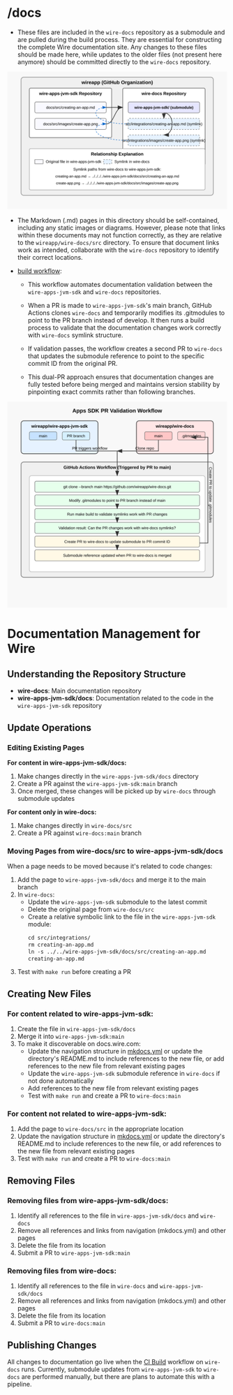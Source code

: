 
# /docs 

- These files are included in the `wire-docs` repository as a submodule and are pulled during the build process. They are essential for constructing the complete Wire documentation site. Any changes to these files should be made here, while updates to the older files (not present here anymore) should be committed directly to the `wire-docs` repository.

![diagram](diagram.svg)

- The Markdown (.md) pages in this directory should be self-contained, including any static images or diagrams. However, please note that links within these documents may not function correctly, as they are relative to the `wireapp/wire-docs/src` directory. To ensure that document links work as intended, collaborate with the `wire-docs` repository to identify their correct locations.

- [build workflow](../.github/workflows/build.yaml):
    - This workflow automates documentation validation between the `wire-apps-jvm-sdk` and `wire-docs` repositories. 
    
    - When a PR is made to `wire-apps-jvm-sdk`'s main branch, GitHub Actions clones `wire-docs` and temporarily modifies its .gitmodules to point to the PR branch instead of develop. It then runs a build process to validate that the documentation changes work correctly with `wire-docs` symlink structure.

    -  If validation passes, the workflow creates a second PR to `wire-docs` that updates the submodule reference to point to the specific commit ID from the original PR. 
    
    - This dual-PR approach ensures that documentation changes are fully tested before being merged and maintains version stability by pinpointing exact commits rather than following branches.

![build](build.svg)

# Documentation Management for Wire

## Understanding the Repository Structure
- **wire-docs**: Main documentation repository
- **wire-apps-jvm-sdk/docs**: Documentation related to the code in the `wire-apps-jvm-sdk` repository

## Update Operations

### Editing Existing Pages

**For content in wire-apps-jvm-sdk/docs:**
1. Make changes directly in the `wire-apps-jvm-sdk/docs` directory
2. Create a PR against the `wire-apps-jvm-sdk:main` branch
3. Once merged, these changes will be picked up by `wire-docs` through submodule updates

**For content only in wire-docs:**
1. Make changes directly in `wire-docs/src`
2. Create a PR against `wire-docs:main` branch

### Moving Pages from wire-docs/src to wire-apps-jvm-sdk/docs

When a page needs to be moved because it's related to code changes:
1. Add the page to `wire-apps-jvm-sdk/docs` and merge it to the main branch
2. In `wire-docs`:
   - Update the `wire-apps-jvm-sdk` submodule to the latest commit
   - Delete the original page from `wire-docs/src`
   - Create a relative symbolic link to the file in the `wire-apps-jvm-sdk` module:
     ```
     cd src/integrations/
     rm creating-an-app.md
     ln -s ../../wire-apps-jvm-sdk/docs/src/creating-an-app.md creating-an-app.md
     ```
3. Test with `make run` before creating a PR

## Creating New Files

### For content related to wire-apps-jvm-sdk:
1. Create the file in `wire-apps-jvm-sdk/docs`
2. Merge it into `wire-apps-jvm-sdk:main`
3. To make it discoverable on docs.wire.com:
   - Update the navigation structure in [mkdocs.yml](https://github.com/wireapp/wire-docs/blob/main/mkdocs.yml#L9) or update the directory's README.md to include references to the new file, or add references to the new file from relevant existing pages
   - Update the `wire-apps-jvm-sdk` submodule reference in `wire-docs` if not done automatically
   - Add references to the new file from relevant existing pages
   - Test with `make run` and create a PR to `wire-docs:main`

### For content not related to wire-apps-jvm-sdk:
1. Add the page to `wire-docs/src` in the appropriate location
2. Update the navigation structure in [mkdocs.yml](https://github.com/wireapp/wire-docs/blob/main/mkdocs.yml#L9) or update the directory's README.md to include references to the new file, or add references to the new file from relevant existing pages 
3. Test with `make run` and create a PR to `wire-docs:main`

## Removing Files

### Removing files from wire-apps-jvm-sdk/docs:
1. Identify all references to the file in `wire-apps-jvm-sdk/docs` and `wire-docs`
2. Remove all references and links from navigation (mkdocs.yml) and other pages
3. Delete the file from its location
4. Submit a PR to `wire-apps-jvm-sdk:main`

### Removing files from wire-docs:
1. Identify all references to the file in `wire-docs` and `wire-apps-jvm-sdk/docs`
2. Remove all references and links from navigation (mkdocs.yml) and other pages
3. Delete the file from its location
4. Submit a PR to `wire-docs:main`

## Publishing Changes

All changes to documentation go live when the [CI Build](https://github.com/wireapp/wire-docs/blob/main/.github/workflows/build.yaml) workflow on `wire-docs` runs. Currently, submodule updates from `wire-apps-jvm-sdk` to `wire-docs` are performed manually, but there are plans to automate this with a pipeline.

